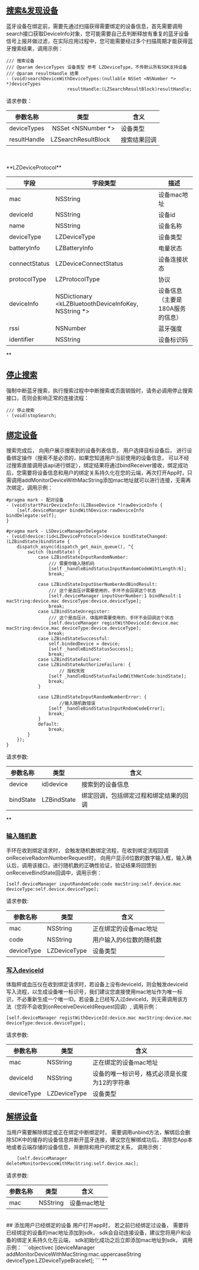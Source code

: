 <a name="b3f97134"></a>
## [搜索&发现设备](https://docs.leshiguang.com/dev-android/bluetooth/reference/device?id=%e6%90%9c%e7%b4%a2amp%e5%8f%91%e7%8e%b0%e8%ae%be%e5%a4%87)
蓝牙设备在绑定前，需要先通过扫描获得需要绑定的设备信息，首先需要调用search接口获取DeviceInfo对象，您可能需要自己去判断释放有重复的蓝牙设备信号上报并做过滤，在实际应用过程中，您可能需要经过多个扫描周期才能获得蓝牙搜索结果，调用示例：
```
/// 搜索设备
/// @param deviceTypes 设备类型 参考 LZDeviceType，不传默认所有SDK支持设备
/// @param resultHandle 结果
- (void)searchDeviceWithDeviceTypes:(nullable NSSet <NSNumber *> *)deviceTypes
                       resultHandle:(LZSearchResultBlock)resultHandle;
```
请求参数：

| 参数名称 | 类型 | 含义 |
| --- | --- | --- |
| deviceTypes |  NSSet <NSNumber *> | 设备类型 |
| resultHandle | LZSearchResultBlock | 搜索结果回调 |


<br />
<br />**LZDeviceProtocol**

| 字段 | 字段类型 | 描述 |
| --- | --- | --- |
| mac | NSString | 设备mac地址 |
| deviceId | NSString | 设备id |
| name | NSString | 设备名称 |
| deviceType | LZDeviceType | 设备类型 |
| batteryInfo | LZBatteryInfo |  电量状态 |
| connectStatus | LZDeviceConnectStatus | 设备连接状态 |
| protocolType | LZProtocolType |  协议 |
| deviceInfo |  NSDictionary <kLZBluetoothDeviceInfoKey, NSString *> | 设备信息（主要是180A服务的信息） |
| rssi | NSNumber | 蓝牙强度 |
| identifier | NSString | 设备标识码 |

**
<a name="5d65489d"></a>
## [停止搜索](https://docs.leshiguang.com/dev-android/bluetooth/reference/device?id=%e5%81%9c%e6%ad%a2%e6%90%9c%e7%b4%a2)
强制中断蓝牙搜索，执行搜索过程中中断搜索或页面销毁时，请务必调用停止搜索接口，否则会影响正常的连接流程：
```
/// 停止搜索
- (void)stopSearch;
```

<a name="724caf36"></a>
## [绑定设备](https://docs.leshiguang.com/dev-android/bluetooth/reference/device?id=%e7%bb%91%e5%ae%9a%e8%ae%be%e5%a4%87)
搜索完成后， 向用户展示搜索到的设备列表信息， 用户选择目标设备后， 进行设备绑定操作（搜索不是必须的，如果您知道用户当前使用的设备信息， 可以不经过搜索直接调用该api进行绑定），绑定结果将通过bindReceiver接收，绑定成功后，您需要将设备信息和用户的绑定关系持久化在您的云端，再次打开App时，只需调用addMonitorDeviceWithMacString添加mac地址就可以进行连接，无需再次绑定，调用示例：
```
#pragma mark - 配对设备
- (void)startPairDeviceInfo:(LZBaseDevice *)rawDeviceInfo {
    [self.deviceManager bindWithDevice:rawDeviceInfo bindDelegate:self];
}

#pragma mark - LSDeviceManagerDelegate
- (void)device:(id<LZDeviceProtocol>)device bindStateChanged:(LZBindState)bindState {
    dispatch_async(dispatch_get_main_queue(), ^{
        switch (bindState) {
            case LZBindStateInputRandomNumber:
                /// 需要你输入随机码
                [self _handleBindStatusInputRandomCodeWihtLength:6];
                break;
                
            case LZBindStateInputUserNumberAndBindResult:
                /// 这个是血压计需要使用的，手环不会回调这个状态
                [self.deviceManager inputUserNumber:1 bindResult:1 macString:device.mac deviceType:device.deviceType];
                break;
            case LZBindStateUnregister:
                /// 这个是血压计、体脂秤需要使用的，手环不会回调这个状态
                [self.deviceManager registWithDeviceId:device.mac macString:device.mac deviceType:device.deviceType];
                break;
            case LZBindStateSuccessful:
                self.bindedDevice = device;
                [self _handleBindStatusSuccess];
                break;
            case LZBindStateFailure:
            case LZBindStateAuthorizeFailure: {
            		// 授权失败
                [self _handleBindStatusFailedWithNetCode:bindState];
                break;
            }
           
            case LZBindStateInputRandomNumberError: {
            		//输入随机数错误
                [self _handleBindStatusInputRndomCodeError];
                break;
            }
            default:
                break;
        }
    });
}
```
请求参数:

| 参数名称 | 类型 | 含义 |
| --- | --- | --- |
| device | id<LZDeviceProtocol>)device | 搜索到的设备信息 |
| bindState | LZBindState | 绑定回调，包括绑定过程和绑定结果的回调 |

**<br />
<a name="4a7e59de"></a>
### [输入随机数](https://docs.leshiguang.com/dev-android/bluetooth/reference/device?id=%e8%be%93%e5%85%a5%e9%9a%8f%e6%9c%ba%e6%95%b0)
手环在收到绑定请求时， 会触发随机数绑定流程，在收到绑定流程回调onReceiveRadomNumberRequest时， 向用户显示6位数的数字输入框，输入确认后，调用该接口，进行随机数的正确性验证，验证结果将回馈到onReceiveBindState回调中，调用示例：
```
[self.deviceManager inputRandomCode:code macString:self.device.mac deviceType:self.device.deviceType];

```
请求参数:

| 参数名称 | 类型 | 含义 |
| --- | --- | --- |
| mac | NSString | 正在绑定的设备mac地址 |
| code | NSString | 用户输入的6位数的随机数 |
| deviceType | LZDeviceType | 设备类型 |


<a name="9b740235"></a>
### [写入deviceId](https://docs.leshiguang.com/dev-android/bluetooth/reference/device?id=%e5%86%99%e5%85%a5deviceid)
体脂秤或血压仪在收到绑定请求时，若设备上没有deviceId，则会触发deviceId写入流程，以生成设备唯一标识号，我们建议您直接使用mac地址作为唯一标识，不必重新生成一个唯一ID。若设备上已经写入过deviceId，则无需调用该方法（您将不会收到onReceiveDeviceIdRequest回调）, 调用示例：
```
[self.deviceManager registWithDeviceId:device.mac macString:device.mac deviceType:device.deviceType];
```
请求参数:

| 参数名称 | 类型 | 含义 |
| --- | --- | --- |
| mac | NSString | 正在绑定的设备mac地址 |
| deviceId | NSString | 设备的唯一标识号，格式必须是长度为12的字符串 |
| deviceType | LZDeviceType | 设备类型 |


<a name="aeb780de"></a>
## [解绑设备](https://docs.leshiguang.com/dev-android/bluetooth/reference/device?id=%e8%a7%a3%e7%bb%91%e8%ae%be%e5%a4%87)
当用户需要解除绑定或正在绑定中断绑定时， 需要调用unbind方法，解绑后会删除SDK中的缓存的设备信息并断开蓝牙连接，建议您在解绑成功后，清除您App本地或者云端存储的设备信息，并删除和用户的绑定关系， 调用示例：
```
    [self.deviceManager deleteMonitorDeviceWithMacString:self.device.mac];
```
请求参数:

| 参数名称 | 类型 | 含义 |
| --- | --- | --- |
| mac | NSString | 设备mac地址 |

<br />
<a name="EGGHI"></a>
## 添加用户已经绑定的设备
用户打开app时， 若之前已经绑定过设备， 需要将已经绑定的设备的mac地址添加到sdk， sdk会自动连接设备，建议您将用户和设备的绑定关系持久化在云端， sdk初始化成功之后立即添加mac地址到sdk， 调用示例：
```objectivec
[deviceManager addMonitorDeviceWithMacString:mac.uppercaseString deviceType:LZDeviceTypeBracelet];
```
**

